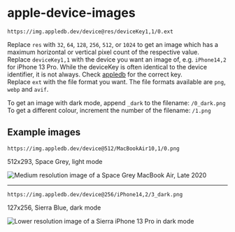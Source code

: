 # apple-device-images

`https://img.appledb.dev/device@res/deviceKey1,1/0.ext`

Replace `res` with `32`, `64`, `128`, `256`, `512`, or `1024` to get an image which has a maximum horizontal or vertical pixel count of the respective value.  
Replace `deviceKey1,1` with the device you want an image of, e.g. `iPhone14,2` for iPhone 13 Pro. While the deviceKey is often identical to the device identifier, it is not always. Check [appledb](https://github.com/littlebyteorg/appledb) for the correct key.  
Replace `ext` with the file format you want. The file formats available are `png`, `webp` and `avif`.

To get an image with dark mode, append `_dark` to the filename: `/0_dark.png`  
To get a different colour, increment the number of the filename: `/1.png`

## Example images

`https://img.appledb.dev/device@512/MacBookAir10,1/0.png`

512x293, Space Grey, light mode

![Medium resolution image of a Space Grey MacBook Air, Late 2020](https://img.appledb.dev/device@512/MacBookAir10,1/0.png)

---

`https://img.appledb.dev/device@256/iPhone14,2/3_dark.png`

127x256, Sierra Blue, dark mode

![Lower resolution image of a Sierra iPhone 13 Pro in dark mode](https://img.appledb.dev/device@256/iPhone14,2/3_dark.png)
